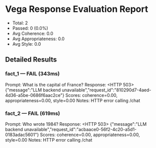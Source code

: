 # Vega Response Evaluation Report
- Total: 2
- Passed: 0 (0.0%)
- Avg Coherence: 0.0
- Avg Appropriateness: 0.0
- Avg Style: 0.0

## Detailed Results
### fact_1 — FAIL (343ms)
Prompt: What is the capital of France?
Response: <HTTP 503> {"message":"LLM backend unavailable","request_id":"810290d7-4aed-4d36-a5be-0686f6aac2ce"}
Scores: coherence=0.00, appropriateness=0.00, style=0.00
Notes: HTTP error calling /chat

### fact_2 — FAIL (619ms)
Prompt: Who wrote 1984?
Response: <HTTP 503> {"message":"LLM backend unavailable","request_id":"acbaace0-56f2-4c20-a5d1-0183adac5601"}
Scores: coherence=0.00, appropriateness=0.00, style=0.00
Notes: HTTP error calling /chat
